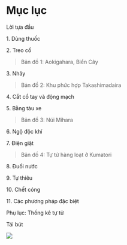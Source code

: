 # Mục lục

Lời tựa đầu

1.&nbsp;Dùng thuốc

2.&nbsp;Treo cổ

>Bản đồ 1: Aokigahara, Biển Cây

3.&nbsp;Nhảy

>Bản đồ 2: Khu phức hợp Takashimadaira

4.&nbsp;Cắt cổ tay và động mạch

5.&nbsp;Bằng tàu xe

>Bản đồ 3: Núi Mihara

6.&nbsp;Ngộ độc khí

7.&nbsp;Điện giật

>Bản đồ 4: Tự tử hàng loạt ở Kumatori

8.&nbsp;Đuối nước

9.&nbsp;Tự thiêu

10.&nbsp;Chết cóng

11.&nbsp;Các phương pháp đặc biệt

Phụ lục: Thống kê tự tử

Tái bút

![](/img/contents_page.png)
